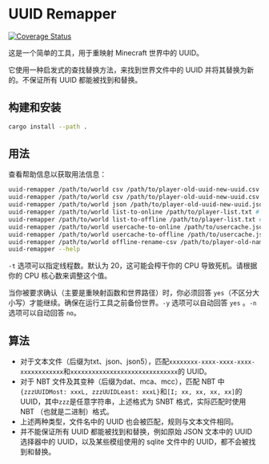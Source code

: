 # UUID Remapper
[![Coverage Status](https://coveralls.io/repos/github/CaveNightingale/uuid-remapper/badge.svg?branch=master)](https://coveralls.io/github/CaveNightingale/uuid-remapper?branch=master)

这是一个简单的工具，用于重映射 Minecraft 世界中的 UUID。

它使用一种启发式的查找替换方法，来找到世界文件中的 UUID 并将其替换为新的。不保证所有 UUID 都能被找到和替换。

## 构建和安装

```sh
cargo install --path .
```

## 用法

查看帮助信息以获取用法信息：

```sh
uuid-remapper /path/to/world csv /path/to/player-old-uuid-new-uuid.csv
uuid-remapper /path/to/world csv /path/to/player-old-uuid-new-uuid.csv
uuid-remapper /path/to/world json /path/to/player-old-uuid-new-uuid.json
uuid-remapper /path/to/world list-to-online /path/to/player-list.txt # 使用 Mojang API 获取新的 UUID
uuid-remapper /path/to/world list-to-offline /path/to/player-list.txt # 使用 Mojang API 获取旧的 UUID
uuid-remapper /path/to/world usercache-to-online /path/to/usercache.json # 与 list-to-online 相同，但使用服务器目录中的 usercache 文件格式作为输入（而不是一行一个玩家名称）
uuid-remapper /path/to/world usercache-to-offline /path/to/usercache.json # 与 list-to-offline 相同，但使用服务器目录中的 usercache 文件格式作为输入（而不是一行一个玩家名称）
uuid-remapper /path/to/world offline-rename-csv /path/to/player-old-name-new-name.csv
uuid-remapper --help
```

`-t` 选项可以指定线程数。默认为 20，这可能会榨干你的 CPU 导致死机。请根据你的 CPU 核心数来调整这个值。

当你被要求确认（主要是重映射函数和世界路径）时，你必须回答 `yes`（不区分大小写）才能继续。确保在运行工具之前备份世界。`-y` 选项可以自动回答 `yes` 。`-n` 选项可以自动回答 `no`。

## 算法
* 对于文本文件（后缀为txt、json、json5），匹配`xxxxxxxx-xxxx-xxxx-xxxx-xxxxxxxxxxxx`和`xxxxxxxxxxxxxxxxxxxxxxxxxxxxxx`的 UUID。
* 对于 NBT 文件及其变种（后缀为dat、mca、mcc），匹配 NBT 中`{zzzUUIDMost: xxxL, zzzUUIDLeast: xxxL}`和`[I; xx, xx, xx, xx]`的 UUID，其中`zzz`是任意字符串，上述格式为 SNBT 格式，实际匹配时使用 NBT （也就是二进制）格式。
* 上述两种类型，文件名中的 UUID 也会被匹配，规则与文本文件相同。
* 并不能保证所有 UUID 都能被找到和替换，例如原始 JSON 文本中的 UUID 选择器中的 UUID，以及某些模组使用的 sqlite 文件中的 UUID，都不会被找到和替换。
